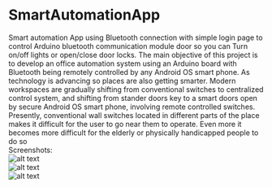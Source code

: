# SmartAutomationApp 
Smart automation App using Bluetooth connection with simple login page to control Arduino bluetooth communication module door so you can Turn on/off lights or open/close door locks.
The main objective of this project is to develop an office automation system using an Arduino board with Bluetooth being remotely controlled by any Android OS smart phone. As technology is advancing so places are also getting smarter. Modern workspaces are gradually shifting from conventional switches to centralized control system, and shifting from stander doors key to a smart doors open by secure Android OS smart phone, involving remote controlled switches.
Presently, conventional wall switches located in different parts of the place makes it difficult for the user to go near them to operate. Even more it becomes more difficult for the elderly or physically handicapped people to do so
<br />
Screenshots:<br />
![alt text](https://cdn1.imggmi.com/uploads/2018/10/2/76397baed572073482da7fdb14051aa9-full.png)<br />
![alt text](https://cdn1.imggmi.com/uploads/2018/10/2/e4768571356e8cdb2185144c7829cc98-full.png)<br />
![alt text](https://cdn1.imggmi.com/uploads/2018/10/2/bae73ae3be732889ebc2c911650cec77-full.png)<br />
